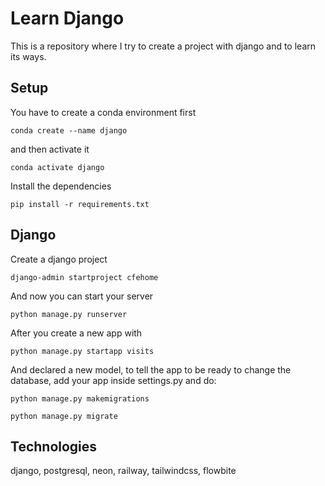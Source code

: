 # Learn Django
This is a repository where I try to create a project with django and to learn its ways.

## Setup
You have to create a conda environment first
```
conda create --name django
```
and then activate it
```
conda activate django
```

Install the dependencies
```
pip install -r requirements.txt
```

## Django
Create a django project
```
django-admin startproject cfehome
```

And now you can start your server
```
python manage.py runserver
```
After you create a new app with
```
python manage.py startapp visits
```
And declared a new model, to tell the app to be ready to change the database, add your app inside settings.py and do:
```
python manage.py makemigrations
```
```
python manage.py migrate
```

## Technologies
django, postgresql, neon, railway, tailwindcss, flowbite

